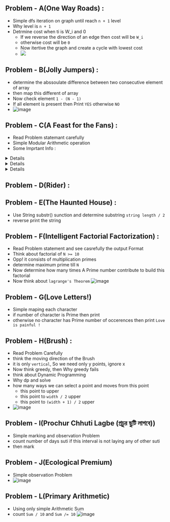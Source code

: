 ## Problem - A(One Way Roads) : 
  - Simple dfs iteration on graph until reach `n + 1` level
  - Why level is `n + 1`
  - Detrmine cost when ti is W_i and 0
      - If we reverse the direction of an edge then cost will be `W_i`
      - otherwise cost will be `0`
      - Now itertive the graph and create a cycle with lowest cost
      - <img src = "https://github.com/user-attachments/assets/09506f0e-2c2e-4367-941f-2fbd5850f3cc"> </img>


## Problem - B(Jolly Jumpers) : 
  - determine the abssoulate difference between two consecutive element of array
  - then map this different of array
  - Now check element `1 - (N - 1)`
  - If all element is present then Print `YES` otherwise `NO`
  - ![image](https://github.com/user-attachments/assets/2745e81f-bb80-4fe1-bf66-73a4e787fe43)


## Problem - C(A Feast for the Fans) : 
  - Read Problem statemant carefully
  - Simple Modular Arithmetic operation
  - Some Imprtant Info :
    
<details>
    Month[] = {0, 31, 28, 31, 30, 31, 30, 31, 31, 30, 31, 30, 31};
</details>

<details>
    Month_Name[] = {"", "January", "February", "March", "April", "May", "June", "July", "August", "September", "October", "November", "December"};
</details>

<details>
      Episod[] = {0, 10, 10, 10, 10, 10, 10, 7};
</details>

## Problem - D(Rider) : 


## Problem - E(The Haunted House) : 
  - Use String substr() sunction and determine substring `string length / 2`
  - reverse print the string

## Problem - F(Intelligent Factorial Factorization) : 
 - Read Problem statement and see casrefully the output Format
 - Think about factorial of `N >= 10`
 - Opp! it consists of multiplication primes
 - determine maximum prime till `N`
 - Now determine how many times A Prime number contribute to build this factorial
 - Now think about `lagrange's Theorem`
![image](https://github.com/user-attachments/assets/6666ba85-dcbf-4445-8a50-fc9953a2f971)

## Problem - G(Love Letters!) 
  - Simple maping each character
  - if number of character is Prime then print
  - otherwise no character has Prime number of occerences then print `Love is painful !`

## Problem - H(Brush) : 
  - Read Problem Carefully
  - think the moving direction of the Brush
  - it is only `vertical`, So we need only y points, ignore x
  - Now think greedy, then Why greedy fails
  - think about Dynamic Programming
  - Why dp and solve
  - how many ways we can select a point and moves from this point
      - this point to upper
      - this point to `width / 2` upper
      - this point to `(width + 1) / 2` upper 
  - ![image](https://github.com/user-attachments/assets/2c53f9c0-97d6-4a37-ba0b-4497feeac488)

## Problem - I(Prochur Chhuti Lagbe (প্রচুর ছুটি লাগবে))
  - Simple marking and observation Problem
  - count number of days suti if this interval is not laying any of other suti
  - then mark

## Problem - J(Ecological Premium)
  - Simple observation Problem
  - ![image](https://github.com/user-attachments/assets/5b71e7b1-cd4c-4c05-8f00-d22e6e590ee3)

## Problem - L(Primary Arithmetic)
  - Using only simple Arithmetic Sum
  - count `Sum / 10` and `Sum /= 10`
![image](https://github.com/user-attachments/assets/149f8b4a-3b91-4520-b472-a566f256b774)

